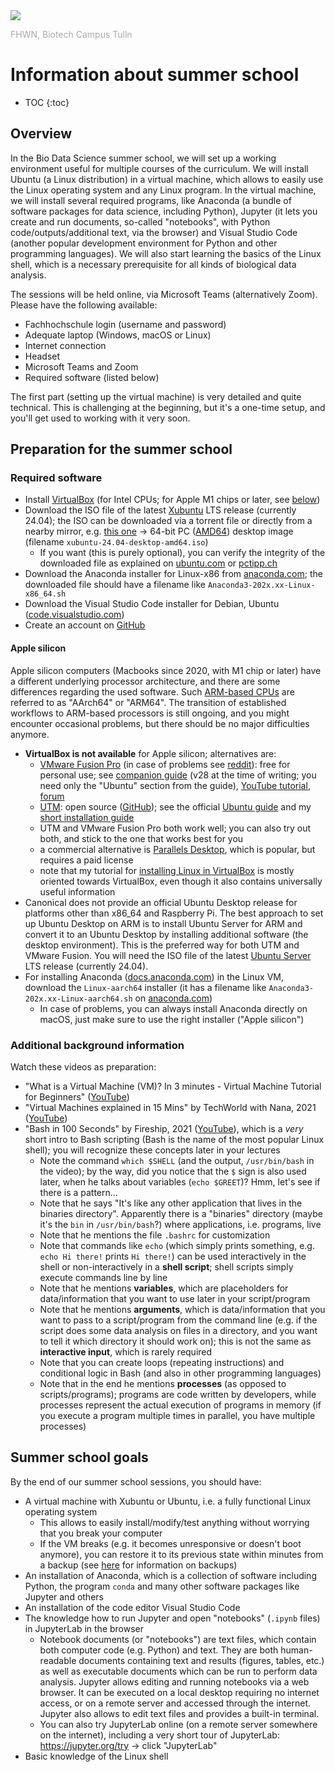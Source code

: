 <img src="https://tulln.fhwn.ac.at/assets/svg/fhwn-logo-tulln.svg">
<p style="color:darkgray;">FHWN, Biotech Campus Tulln</p>

<H1>Information about summer school</H1>

- TOC
{:toc}

## Overview

In the Bio Data Science summer school, we will set up a working environment useful for multiple courses of the curriculum. We will install Ubuntu (a Linux distribution) in a virtual machine, which allows to easily use the Linux operating system and any Linux program. In the virtual machine, we will install several required programs, like Anaconda (a bundle of software packages for data science, including Python), Jupyter (it lets you create and run documents, so-called "notebooks", with Python code/outputs/additional text, via the browser) and Visual Studio Code (another popular development environment for Python and other programming languages). We will also start learning the basics of the Linux shell, which is a necessary prerequisite for all kinds of biological data analysis.

The sessions will be held online, via Microsoft Teams (alternatively Zoom). Please have the following available:

- Fachhochschule login (username and password)
- Adequate laptop (Windows, macOS or Linux)
- Internet connection
- Headset
- Microsoft Teams and Zoom
- Required software (listed below)

The first part (setting up the virtual machine) is very detailed and quite technical. This is challenging at the beginning, but it's a one-time setup, and you'll get used to working with it very soon.

## Preparation for the summer school

### Required software

- Install [VirtualBox](https://www.virtualbox.org/) (for Intel CPUs; for Apple M1 chips or later, see [below](#apple-silicon))
- Download the ISO file of the latest [Xubuntu](https://xubuntu.org/) LTS release (currently 24.04); the ISO can be downloaded via a torrent file or directly from a nearby mirror, e.g. [this one](http://ftp.uni-kl.de/pub/linux/ubuntu-dvd/xubuntu/releases/24.04/release/) → 64-bit PC ([AMD64](https://en.wikipedia.org/wiki/X86-64)) desktop image (filename `xubuntu-24.04-desktop-amd64.iso`)
  - If you want (this is purely optional), you can verify the integrity of the downloaded file as explained on [ubuntu.com](https://ubuntu.com/tutorials/how-to-verify-ubuntu) or [pctipp.ch](https://www.pctipp.ch/praxis/windows-10/windows-10-sha256-hash-bordmitteln-pruefen-2507915.html)
- Download the Anaconda installer for Linux-x86 from [anaconda.com](https://www.anaconda.com/download#download); the downloaded file should have a filename like `Anaconda3-202x.xx-Linux-x86_64.sh`
- Download the Visual Studio Code installer for Debian, Ubuntu ([code.visualstudio.com](https://code.visualstudio.com/Download))
- Create an account on [GitHub](https://github.com/)

#### Apple silicon

Apple silicon computers (Macbooks since 2020, with M1 chip or later) have a different underlying processor architecture, and there are some differences regarding the used software. Such [ARM-based CPUs](https://www.quora.com/How-is-the-Apple-MacBook-M1-capable-of-beating-every-x86-chip-I-taught-ARM-was-weaker-than-x86) are referred to as "AArch64" or "ARM64". The transition of established workflows to ARM-based processors is still ongoing, and you might encounter occasional problems, but there should be no major difficulties anymore.

- **VirtualBox is not available** for Apple silicon; alternatives are:
  - [VMware Fusion Pro](https://knowledge.broadcom.com/external/article/368667/download-and-license-information-for-vmw.html) (in case of problems see [reddit](https://www.reddit.com/r/vmware/comments/1cry8ej/comment/l426xtq/)): free for personal use; see [companion guide](https://community.broadcom.com/vmware-cloud-foundation/discussion/version-28-of-the-fusion-companion-guide-is-now-available) (v28 at the time of writing; you need only the "Ubuntu" section from the guide), [YouTube tutorial](https://www.youtube.com/watch?v=4dFy-4pw8NA), [forum](https://community.broadcom.com/communities/communityhomeblogs?CommunityKey=0c3a2021-5113-4ad1-af9e-018f5da40bc0)
  - [UTM](https://mac.getutm.app/): open source ([GitHub](https://github.com/utmapp/UTM/)); see the official [Ubuntu guide](https://docs.getutm.app/guides/ubuntu/) and my [short installation guide](install_linux_in_UTM.md)
  - UTM and VMware Fusion Pro both work well; you can also try out both, and stick to the one that works best for you
  - a commercial alternative is [Parallels Desktop](https://www.parallels.com/products/desktop/), which is popular, but requires a paid license
  - note that my tutorial for [installing Linux in VirtualBox](https://biodatasciencetulln.github.io/Wiki/install_linux_in_virtualbox.html) is mostly oriented towards VirtualBox, even though it also contains universally useful information
- Canonical does not provide an official Ubuntu Desktop release for platforms other than x86_64 and Raspberry Pi. The best approach to set up Ubuntu Desktop on ARM is to install Ubuntu Server for ARM and convert it to an Ubuntu Desktop by installing additional software (the desktop environment). This is the preferred way for both UTM and VMware Fusion. You will need the ISO file of the latest [Ubuntu Server](https://ubuntu.com/download/server/arm) LTS release (currently 24.04).
- For installing Anaconda ([docs.anaconda.com](https://docs.anaconda.com/anaconda/install/)) in the Linux VM, download the `Linux-aarch64` installer (it has a filename like `Anaconda3-202x.xx-Linux-aarch64.sh` on [anaconda.com](https://www.anaconda.com/download#download))
  - In case of problems, you can always install Anaconda directly on macOS, just make sure to use the right installer ("Apple silicon")

### Additional background information

Watch these videos as preparation:

- "What is a Virtual Machine (VM)? In 3 minutes - Virtual Machine Tutorial for Beginners" ([YouTube](https://www.youtube.com/watch?v=yIVXjl4SwVo))
- "Virtual Machines explained in 15 Mins" by TechWorld with Nana, 2021 ([YouTube](https://www.youtube.com/watch?v=mQP0wqNT_DI))
- "Bash in 100 Seconds" by Fireship, 2021 ([YouTube](https://www.youtube.com/watch?v=I4EWvMFj37g)), which is a *very* short intro to Bash scripting (Bash is the name of the most popular Linux shell); you will recognize these concepts later in your lectures
  - Note the command `which $SHELL` (and the output, `/usr/bin/bash` in the video); by the way, did you notice that the `$` sign is also used later, when he talks about variables (`echo $GREET`)? Hmm, let's see if there is a pattern...
  - Note that he says "It's like any other application that lives in the binaries directory". Apparently there is a "binaries" directory (maybe it's the `bin` in `/usr/bin/bash`?) where applications, i.e. programs, live
  - Note that he mentions the file `.bashrc` for customization
  - Note that commands like `echo` (which simply prints something, e.g. `echo Hi there!` prints `Hi there!`) can be used interactively in the shell or non-interactively in a **shell script**; shell scripts simply execute commands line by line
  - Note that he mentions **variables**, which are placeholders for data/information that you want to use later in your script/program
  - Note that he mentions **arguments**, which is data/information that you want to pass to a script/program from the command line (e.g. if the script does some data analysis on files in a directory, and you want to tell it which directory it should work on); this is not the same as **interactive input**, which is rarely required
  - Note that you can create loops (repeating instructions) and conditional logic in Bash (and also in other programming languages)
  - Note that in the end he mentions **processes** (as opposed to scripts/programs); programs are code written by developers, while processes represent the actual execution of programs in memory (if you execute a program multiple times in parallel, you have multiple processes)

## Summer school goals

By the end of our summer school sessions, you should have:

- A virtual machine with Xubuntu or Ubuntu, i.e. a fully functional Linux operating system
  - This allows to easily install/modify/test anything without worrying that you break your computer
  - If the VM breaks (e.g. it becomes unresponsive or doesn't boot anymore), you can restore it to its previous state within minutes from a backup (see [here](https://biodatasciencetulln.github.io/Wiki/install_linux_in_virtualbox.html) for information on backups)
- An installation of Anaconda, which is a collection of software including Python, the program `conda` and many other software packages like Jupyter and others
- An installation of the code editor Visual Studio Code
- The knowledge how to run Jupyter and open "notebooks" (`.ipynb` files) in JupyterLab in the browser
  - Notebook documents (or "notebooks") are text files, which contain both computer code (e.g. Python) and text. They are both human-readable documents containing text and results (figures, tables, etc.) as well as executable documents which can be run to perform data analysis. Jupyter allows editing and running notebooks via a web browser. It can be executed on a local desktop requiring no internet access, or on a remote server and accessed through the internet. Jupyter also allows to edit text files and provides a built-in terminal.
  - You can also try JupyterLab online (on a remote server somewhere on the internet), including a very short tour of JupyterLab: https://jupyter.org/try -> click "JupyterLab"
- Basic knowledge of the Linux shell
